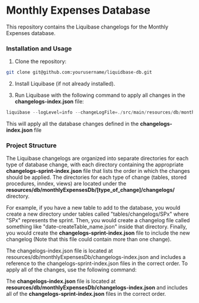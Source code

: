# Monthly Expenses Database
This repository contains the Liquibase changelogs for the Monthly Expenses database.

### Installation and Usage
1.  Clone the repository:

```bash
git clone git@github.com:yourusername/liquidbase-db.git
```

2.  Install Liquibase (if not already installed).

3.  Run Liquibase with the following command to apply all changes in the **changelogs-index.json** file:

```java
liquibase --logLevel=info --changeLogFile=./src/main/resources/db/monthlyExpensesDb/changelogs-index.json update
```

This will apply all the database changes defined in the **changelogs-index.json** file

### Project Structure
The Liquibase changelogs are organized into separate directories for each type of database change, with each directory containing the appropriate **changelogs-sprint-index.json** file that lists the order in which the changes should be applied. The directories for each type of change (tables, stored procedures, inndex, views) are located under the **resources/db/monthlyExpensesDb/[type_of_change]/changelogs/** directory.

For example, if you have a new table to add to the database, you would create a new directory under tables called "tables/changelogs/SPx" where "SPx" represents the sprint. Then, you would create a changelog file called something like "date-createTable_name.json" inside that directory. Finally, you would create the **changelogs-sprint-index.json** file to include the new changelog (Note that this file could contain more than one change).

The changelogs-index.json file is located at resources/db/monthlyExpensesDb/changelogs-index.json and includes a reference to the changelogs-sprint-index.json files in the correct order. To apply all of the changes, use the following command:

The **changelogs-index.json** file is located at **resources/db/monthlyExpensesDb/changelogs-index.json** and includes all of the **changelogs-sprint-index.json** files in the correct order.

